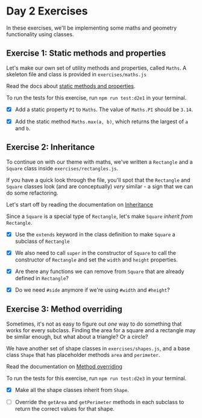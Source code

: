 # Day 2 Exercises

In these exercises, we'll be implementing some maths and geometry functionality
using classes.

## Exercise 1: Static methods and properties

Let's make our own set of utility methods and properties, called `Maths`. A
skeleton file and class is provided in `exercises/maths.js`

Read the docs about
[static methods and properties](https://tech-docs.corndel.com/js/static-properties.html).

To run the tests for this exercise, run `npm run test:d2e1` in your terminal.

- [x] Add a static property `PI` to `Maths`. The value of `Maths.PI` should be
      `3.14`.

- [x] Add the static method `Maths.max(a, b)`, which returns the largest of `a`
      and `b`.

## Exercise 2: Inheritance

To continue on with our theme with maths, we've written a `Rectangle` and a
`Square` class inside `exercises/rectangles.js`.

If you have a quick look through the file, you'll spot that the `Rectangle` and
`Square` classes look (and are conceptually) _very_ similar - a sign that we can
do some refactoring.

Let's start off by reading the documentation on
[Inheritance](https://tech-docs.corndel.com/js/inheritance.html)

Since a `Square` is a special type of `Rectangle`, let's make `Square` _inherit
from_ `Rectangle`.

- [x] Use the `extends` keyword in the class definition to make `Square` a
      subclass of `Rectangle`

- [x] We also need to call `super` in the constructor of `Square` to call the
      constructor of `Rectangle` and set the `width` and `height` properties.

- [x] Are there any functions we can remove from `Square` that are already
      defined in `Rectangle`?

- [x] Do we need `#side` anymore if we're using `#width` and `#height`?

## Exercise 3: Method overriding

Sometimes, it's not as easy to figure out _one_ way to do something that works
for every subclass. Finding the area for a square and a rectangle may be similar
enough, but what about a triangle? Or a circle?

We have another set of shape classes in `exercises/shapes.js`, and a base class
`Shape` that has placeholder methods `area` and `perimeter`.

Read the documentation on
[Method overriding](https://tech-docs.corndel.com/js/method-overriding.html)

To run the tests for this exercise, run `npm run test:d2e3` in your terminal.

- [x] Make all the shape classes inherit from `Shape`.

- [ ] Override the `getArea` and `getPerimeter` methods in each subclass to
      return the correct values for that shape.
